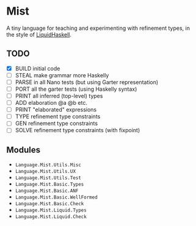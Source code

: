 # Mist 

A tiny language for teaching and experimenting with refinement types, in the style of 
[LiquidHaskell](https://github.com/ucsd-progsys/liquidhaskell).

## TODO

- [x] BUILD initial code
- [ ] STEAL make grammar more Haskelly
- [ ] PARSE in all Nano tests (but using Garter representation)
- [ ] PORT all the garter tests (using Haskelly syntax)
- [ ] PRINT all inferred (top-level) types
- [ ] ADD   elaboration @a @b etc. 
- [ ] PRINT "elaborated" expressions
- [ ] TYPE  refinement type constraints
- [ ] GEN   refinement type constraints 
- [ ] SOLVE refinement type constraints (with fixpoint)

## Modules

- `Language.Mist.Utils.Misc` 
- `Language.Mist.Utils.UX` 
- `Language.Mist.Utils.Test` 
- `Language.Mist.Basic.Types` 
- `Language.Mist.Basic.ANF` 
- `Language.Mist.Basic.WellFormed` 
- `Language.Mist.Basic.Check` 
- `Language.Mist.Liquid.Types` 
- `Language.Mist.Liquid.Check` 

